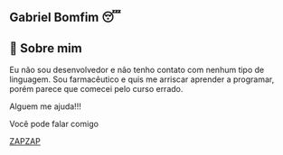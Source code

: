 
## Gabriel Bomfim 😴
## 🚀 Sobre mim
Eu não sou desenvolvedor e não tenho contato com nenhum tipo de linguagem. Sou farmacêutico e quis me arriscar aprender a programar, porém parece que comecei pelo curso errado.

Alguem me ajuda!!!

Você pode falar comigo 

[ZAPZAP](wa.me/75988862884)



